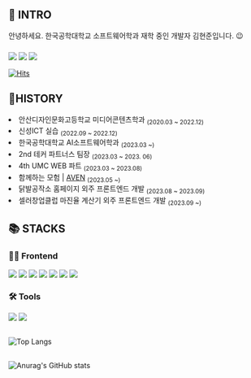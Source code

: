 
  <h2>🚪 INTRO</h2> 
  안녕하세요. 한국공학대학교 소프트웨어학과 재학 중인 개발자 김현준입니다. 😉

  <h3></h3>

  <a href="https://kimmohu.tistory.com/"><img src="https://img.shields.io/badge/Tistory-000000?style=flat&logo=Tistory&logoColor=white"></a>
  <a href="sanbonai0728@gmail.com"><img src="https://img.shields.io/badge/sanbonai0728@gmail.com-EA4335?style=flat&logo=Gmail&logoColor=white"></a>
  <a href="https://www.instagram.com/kimcurly.biz/"><img src="https://img.shields.io/badge/Instagram-E4405F?style=flat&logo=Instagram&logoColor=white"></a>
  
  
[![Hits](https://hits.seeyoufarm.com/api/count/incr/badge.svg?url=https%3A%2F%2Fgithub.com%2FKimcurly&count_bg=%23AFF9FB&title_bg=%2348DBF9&icon=github.svg&icon_color=%23F3EFEF&title=hits&edge_flat=false)](https://hits.seeyoufarm.com)
<!--[![Hits](https://hits.seeyoufarm.com/api/count/incr/badge.svg?url=https%3A%2F%2Fgithub.com%2FKimcurly&count_bg=%23B1F3A8&title_bg=%238AF143&icon=github.svg&icon_color=%23F3EFEF&title=hits&edge_flat=false)](https://hits.seeyoufarm.com) -->
  
  <h2>🏃HISTORY</h2>
  <div align="left">
    <li>안산디자인문화고등학교 미디어콘텐츠학과 <sub>(2020.03 ~ 2022.12)</sub></li>
    <li>신성ICT 실습 <sub>(2022.09 ~ 2022.12)</sub></1i>
    <li>한국공학대학교 AI소프트웨어학과 <sub>(2023.03 ~)</sub></1i>
    <li>2nd 테커 파트너스 팀장 <sub>(2023.03 ~ 2023. 06)</sub></1i>
    <li>4th UMC WEB 파트 <sub>(2023.03 ~ 2023.08)</sub></1i>
    <li>함께하는 모험 | <a href="https://github.com/AVEN-SW">AVEN</a> <sub>(2023.05 ~)</sub></li>
    <li>닭발공작소 홈페이지 외주 프론트엔드 개발 <sub>(2023.08 ~ 2023.09)</sub></1i>
    <li>셀러창업클럽 마진율 계산기 외주 프론트엔드 개발 <sub>(2023.09 ~)</sub></1i>
  </div>
  
  <h2>📚 STACKS</h2>
  
  <h3>👨‍💻 Frontend</h3>

  <div>
    <img src="https://img.shields.io/badge/JavaScript-F7DF1E?style=flat&logo=JavaScript&logoColor=black">
    <img src="https://img.shields.io/badge/TypeScript-3178C6?style=flat&logo=TypeScript&logoColor=white">
    <img src="https://img.shields.io/badge/React-61DAFB?style=flat&logo=React&logoColor=black">
    <img src="https://img.shields.io/badge/Redux-764ABC?style=flat&logo=Redux&logoColor=white">
    <img src="https://img.shields.io/badge/Recoil-3578E5?style=flat&logo=Recoil&logoColor=white">
    <img src="https://img.shields.io/badge/Tailwind-06B6D4?style=flat&logo=TailWindCSS&logoColor=white">
    <img src="https://img.shields.io/badge/styled-components-DB7093?style=flat&logo=styled-components&logoColor=white">
  </div>
  
  <h3>🛠️ Tools</h3>

  <div>
    <img src="https://img.shields.io/badge/Figma-F24E1E?style=flat&logo=Figma&logoColor=white">
    <img src="https://img.shields.io/badge/Visual Studio Code-007ACC?style=flat&logo=VisualStudioCode&logoColor=white">
  </div>

<!--   <img src="https://img.shields.io/badge/Git-F05032?style=flat&logo=Git&logoColor=white"> -->
<!--   <img src="https://img.shields.io/badge/GitHub-181717?style=flat&logo=GitHub&logoColor=white"> -->
  
  <h2></h2>
  
  ![Top Langs](https://github-readme-stats.vercel.app/api/top-langs/?username=Kimcurly&layout=compact&theme=tokyonight)
  
  <h2></h2>
  
<!--   [![Solved.ac Profile](http://mazassumnida.wtf/api/v2/generate_badge?boj=sanbonai0728)](https://solved.ac/sanbonai0728) -->
  
  ![Anurag's GitHub stats](https://github-readme-stats.vercel.app/api?username=Kimcurly&show_icons=true&theme=radical)
  

